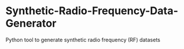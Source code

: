 # Synthetic-Radio-Frequency-Data-Generator
Python tool to generate synthetic radio frequency (RF) datasets
